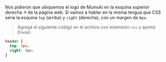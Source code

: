 Nos pidieron que ubiquemos el logo de Mumuki en la esquina superior derecha :arrow_upper_right: de la página web. Si vamos a hablar en la misma lengua que CSS sería la esquina `top` (arriba) y `right` (derecha), con un margen de `0px`.

> Agregá el siguiente código en el archivo con extensión `css` y apretá _Enviar_.
>
```css
header {
  top: 0px;
  right: 0px;
}
```
